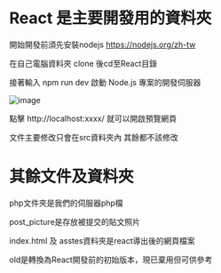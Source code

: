 # React 是主要開發用的資料夾
開始開發前須先安裝nodejs https://nodejs.org/zh-tw

在自己電腦資料夾 clone 後cd至React目錄

接著輸入 npm run dev 啟動 Node.js 專案的開發伺服器

![image](https://github.com/user-attachments/assets/82c94567-6101-48b7-bc3f-3f7fd739ef0b)

點擊 http://localhost:xxxx/ 就可以開啟預覽網頁

文件主要修改只會在src資料夾內 其餘都不該修改



# 其餘文件及資料夾
php文件夾是我們的伺服器php檔

post_picture是存放被提交的貼文照片

index.html 及 asstes資料夾是react導出後的網頁檔案

old是轉換為React開發前的初始版本，現已棄用但可供參考


